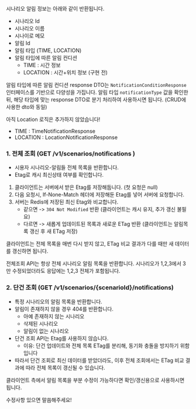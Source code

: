 시나리오 알림 정보는 아래와 같이 반환됩니다.
- 시나리오 Id
- 시나리오 이름
- 시나이로 메모
- 알림 Id
- 알림 타입 (TIME, LOCATION)
- 알림 타입에 따른 알림 컨디션
	- TIME : 시간 정보
	- LOCATION : 시간+위치 정보 (구현 전)

알림 타입에 따른 알림 컨디션 response DTO는 `NotificationConditionResponse` 인터페이스를 기반으로 다양성을 가집니다.
알림 타입 `notificationType` 값을 확인한 뒤, 해당 타입에 맞는 response DTO로 분기 처리하여 사용하시면 됩니다. (CRUD에 사용한 dto와 동일)

아직 Location 로직은 추가하지 않았습니다!

- TIME : TimeNotificationResponse
- LOCATION : LocationNotificationResponse

### 1. 전체 조회 (GET /v1/scenarios/notifications  )
- 시용자 시나리오-알림들 전체 목록을 반환합니다.
- Etag로 캐시 최신상태 여부를 확인합니다.

1. 클라이언트는 서버에서 받은 Etag를 저장해둡니다. (첫 요청은 null)
2. 다음 요청시, If-None-Match 헤더에 저장해둔 Etag를 넣어 서버에 요청합니다.
3. 서버는 Redis에 저장된 최신 Etag와 비교합니다.
	- 같으면 -> `304 Not Modified` 반환 (클라이언트는 캐시 유지, 추가 갱신 불필요)
	- 다르면 -> 새롭게 업데이트된 목록과 새로운 ETag 반환 (클라이언트는 알림목록 갱신 후 새 ETag 저장)

클라이언트는 전체 목록을 매번 다시 받지 않고, ETag 비교 결과가 다를 때만 새 데이터를 갱신하면 됩니다.

전체조회 API는 항상 전체 시나리오 알림 목록을 반환합니다.
시나리오가 1,2,3에서 3만 수정되었더라도 응답에는 1,2,3 전체가 포함됩니다.


### 2. 단건 조회 (GET /v1/scenarios/{scenarioId}/notifications)
- 특정 시나리오의 알림 목록을 반환합니다.
- 알림이 존재하지 않을 경우 404를 반환합니다.
	- 아예 존재하지 않는 시나리오
	- 삭제된 시나리오
	- 알림이 없는 시나리오
- 단건 조회 API는 Etag를 사용하지 않습니다.
	- 이유: 단건 업데이트와 전체 목록 ETag를 분리해, 동기화 충돌을 방지하기 위함입니다
- 따라서 단건 조회로 최신 데이터를 받았더라도, 이후 전체 조회에서는 ETag 비교 결과에 따라 전체 목록이 갱신될 수 있습니다.

클라이언트 측에서 알림 목록을 부분 수정이 가능하다면 확인/갱신용으로 사용하시면 됩니다.


수정사항 있으면 말씀해주세요!